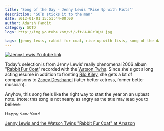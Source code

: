 ```yaml
---
title: 'Song of the Day - Jenny Lewis "Rise Up with Fists"'
description: 'SOTD sticks it to the man'
date: 2012-01-01 15:51:44+00:00
author: Adarsh Pandit
category: SOTD
logo: http://img.youtube.com/vi/-ftVH-R8rJQ/0.jpg

tags: [jenny lewis, rabbit fur coat, rise up with fists, song of the day, watson twins]
---
```


[![Jenny Lewis Youtube link](http://img.youtube.com/vi/-ftVH-R8rJQ/0.jpg)](http://www.youtube.com/watch?v=-ftVH-R8rJQ)

Today's selection is from [Jenny Lewis](http://www.jennylewis.com/home)'
really phenomenal 2006 album
"[Rabbit Fur Coat](http://www.amazon.com/gp/product/B000CQQHPY/ref=as_li_ss_il?ie=UTF8&tag=whmomyth-20&linkCode=as2&camp=1789&creative=390957&creativeASIN=B000CQQHPY)" 
recorded with the [Watson Twins](http://www.thewatsontwins.com/).
Since she's got a long acting resume in addition to fronting
[Rilo Kiley](http://rilokiley.com/),
she gets a lot of comparisons to
 [Zooey Deschanel](http://www.amazon.com/gp/product/B0012IWHQO/ref=as_li_ss_il?ie=UTF8&tag=whmomyth-20&linkCode=as2&camp=1789&creative=390957&creativeASIN=B0012IWHQO)
(latter better actress, former better musician).

Anyhow, this song feels like the right way to start the year on an upbeat note.
(Note: this song is not nearly as angry as the title may lead you to believe)

Happy New Year!

[Jenny Lewis and the Watson Twins "Rabbit Fur Coat" at Amazon](http://www.amazon.com/gp/product/B000CQQHPY/ref=as_li_ss_il?ie=UTF8&tag=whmomyth-20&linkCode=as2&camp=1789&creative=390957&creativeASIN=B000CQQHPY)
